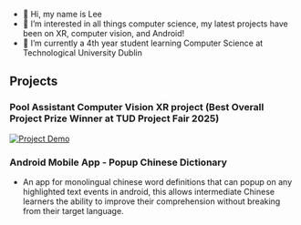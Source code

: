 - 👋 Hi, my name is Lee
- 👀 I’m interested in all things computer science, my latest projects have been on XR, computer vision, and Android!
- 🌱 I’m currently a 4th year student learning Computer Science at Technological University Dublin

## **Projects**

### Pool Assistant Computer Vision XR project (Best Overall Project Prize Winner at TUD Project Fair 2025)
 [![Project Demo](http://img.youtube.com/vi/xSxluX3aaK4/hqdefault.jpg)](https://www.youtube.com/watch?v=xSxluX3aaK4)

### Android Mobile App - Popup Chinese Dictionary
- An app for monolingual chinese word definitions that can popup on any highlighted text events in android, this allows intermediate Chinese learners the ability to improve their comprehension without breaking from their target language.
